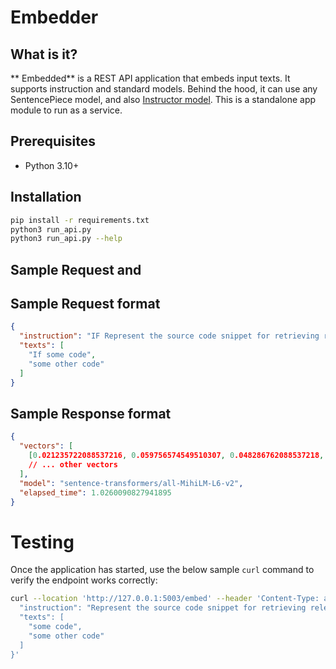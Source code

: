 # Embedder

## What is it?

** Embedded** is a REST API application that embeds input texts. It supports instruction and standard models. Behind the hood, it can use any SentencePiece model, and also [Instructor model](https://huggingface.co/nlp/instructor-xl). This is a standalone app module to run as a service.

## Prerequisites

- Python 3.10+

## Installation

```bash
pip install -r requirements.txt
python3 run_api.py
python3 run_api.py --help
```



## Sample Request and 


## Sample Request format

```json
{
  "instruction": "IF Represent the source code snippet for retrieving relevant code:",
  "texts": [
    "If some code",
    "some other code"
  ]
}
```

## Sample Response format
```json
{
  "vectors": [
    [0.021235722088537216, 0.059756574549510307, 0.048286762088537218, 0.01975635997954003561],
    // ... other vectors
  ],
  "model": "sentence-transformers/all-MihiLM-L6-v2",
  "elapsed_time": 1.0260090827941895
}
```

# Testing

Once the application has started, use the below sample `curl` command to verify the endpoint works correctly:

```bash
curl --location 'http://127.0.0.1:5003/embed' --header 'Content-Type: application/json' --data '{
  "instruction": "Represent the source code snippet for retrieving relevant code:",
  "texts": [
    "some code",
    "some other code"
  ]
}'

```

